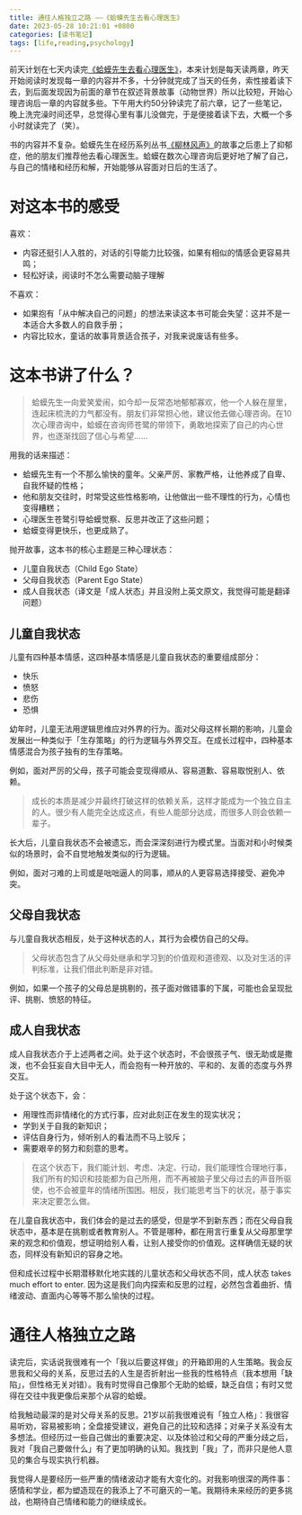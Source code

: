 ```yaml
---
title: 通往人格独立之路 ——《蛤蟆先生去看心理医生》
date: 2023-05-28 10:21:01 +0800
categories: [读书笔记]
tags: [life,reading,psychology]
---
```


前天计划在七天内读完[《蛤蟆先生去看心理医生》](https://book.douban.com/subject/35143790/)，本来计划是每天读两章，昨天开始阅读时发现每一章的内容并不多，十分钟就完成了当天的任务，索性接着读下去，到后面发现因为前面的章节在叙述背景故事（动物世界）所以比较短，开始心理咨询后一章的内容就多些。下午用大约50分钟读完了前六章，记了一些笔记，晚上洗完澡时间还早，总觉得心里有事儿没做完，于是便接着读下去，大概一个多小时就读完了（笑）。

书的内容并不复杂。蛤蟆先生在经历系列丛书[《柳林风声》](https://book.douban.com/subject/35200619/)的故事之后患上了抑郁症，他的朋友们推荐他去看心理医生。蛤蟆在数次心理咨询后更好地了解了自己，与自己的情绪和经历和解，开始能够从容面对日后的生活了。

# 对这本书的感受

喜欢：

- 内容还挺引人入胜的，对话的引导能力比较强，如果有相似的情感会更容易共鸣；
- 轻松好读，阅读时不怎么需要动脑子理解

不喜欢：

- 如果抱有「从中解决自己的问题」的想法来读这本书可能会失望：这并不是一本适合大多数人的自救手册；
- 内容比较水，童话的故事背景适合孩子，对我来说废话有些多。

# 这本书讲了什么？

> 蛤蟆先生一向爱笑爱闹，如今却一反常态地郁郁寡欢，他一个人躲在屋里，连起床梳洗的力气都没有。朋友们非常担心他，建议他去做心理咨询。在10次心理咨询中，蛤蟆在咨询师苍鹭的带领下，勇敢地探索了自己的内心世界，也逐渐找回了信心与希望……

用我的话来描述：

- 蛤蟆先生有一个不那么愉快的童年。父亲严厉、家教严格，让他养成了自卑、自我怀疑的性格；
- 他和朋友交往时，时常受这些性格影响，让他做出一些不理性的行为，心情也变得糟糕；
- 心理医生苍鹭引导蛤蟆觉察、反思并改正了这些问题；
- 蛤蟆变得更快乐，也更成熟了。

抛开故事，这本书的核心主题是三种心理状态：

- 儿童自我状态（Child Ego State）
- 父母自我状态（Parent Ego State）
- 成人自我状态（译文是「成人状态」并且没附上英文原文，我觉得可能是翻译问题）

## 儿童自我状态

儿童有四种基本情感，这四种基本情感是儿童自我状态的重要组成部分：

- 快乐
- 愤怒
- 悲伤
- 恐惧

幼年时，儿童无法用逻辑思维应对外界的行为。面对父母这样长期的影响，儿童会发展出一种类似于「生存策略」的行为逻辑与外界交互。在成长过程中，四种基本情感混合为孩子独有的生存策略。

例如，面对严厉的父母，孩子可能会变现得顺从、容易道歉、容易取悦别人、依赖。

> 成长的本质是减少并最终打破这样的依赖关系，这样才能成为一个独立自主的人。很少有人能完全达成这点，有些人能部分达成，而很多人则会依赖一辈子。

长大后，儿童自我状态不会被遗忘，而会深深刻进行为模式里。当面对和小时候类似的场景时，会不自觉地触发类似的行为逻辑。

例如，面对刁难的上司或是咄咄逼人的同事，顺从的人更容易选择接受、避免冲突。

## 父母自我状态

与儿童自我状态相反，处于这种状态的人，其行为会模仿自己的父母。

> 父母状态包含了从父母处继承和学习到的价值观和道德观、以及对生活的评判标准，让我们借此判断是非对错。

例如，如果一个孩子的父母总是挑剔的，孩子面对做错事的下属，可能也会呈现批评、挑剔、愤怒的特征。

## 成人自我状态

成人自我状态介于上述两者之间。处于这个状态时，不会很孩子气、很无助或是撒泼，也不会狂妄自大目中无人，而会抱有一种开放的、平和的、友善的态度与外界交互。

处于这个状态下，会：

- 用理性而非情绪化的方式行事，应对此刻正在发生的现实状况；
- 学到关于自我的新知识；
- 评估自身行为，倾听别人的看法而不马上驳斥；
- 需要艰辛的努力和刻意的思考。

> 在这个状态下，我们能计划、考虑、决定、行动，我们能理性合理地行事，我们所有的知识和技能都为自己所用，而不再被脑子里父母过去的声音所驱使，也不会被童年的情绪所围困。相反，我们能思考当下的状况，基于事实来决定要怎么做。

在儿童自我状态中，我们体会的是过去的感受，但是学不到新东西；而在父母自我状态中，基本是在挑剔或者教育别人。不管是哪种，都在用言行重复从父母那里学来的观念和价值观，想证明给别人看，让别人接受你的价值观。这样确信无疑的状态，同样没有新知识的容身之地。

但和成长过程中长期潜移默化地实践的儿童状态和父母状态不同，成人状态 takes much effort to enter. 因为这是我们向内探索和反思的过程，必然包含着曲折、情绪波动、直面内心等等不那么愉快的过程。

# 通往人格独立之路

读完后，实话说我很难有一个「我以后要这样做」的开箱即用的人生策略。我会反思我和父母的关系，反思过去的人生是否折射出一些我的性格特点（我本想用「缺陷」，但性格无关对错）。我有时觉得自己像那个无助的蛤蟆，缺乏自信；有时又觉得在交往中我更像后来那个从容的蛤蟆。

给我触动最深的是对父母关系的反思。21岁以前我很难说有「独立人格」：我很容易听劝，容易被影响；全盘接受建议，避免自己的比较和选择；对亲子关系没有太多想法。但经历过一些自己做出的重要决定、以及体验过和父母的严重分歧之后，我对「我自己要做什么」有了更加明确的认知。我找到「我」了，而非只是他人意见的集合与现实执行机器。

我觉得人是要经历一些严重的情绪波动才能有大变化的。对我影响很深的两件事：感情和学业，都为塑造现在的我添上了不可磨灭的一笔。我期待未来经历的更多挑战，也期待自己情绪和能力的继续成长。